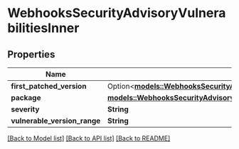 # WebhooksSecurityAdvisoryVulnerabilitiesInner

## Properties

Name | Type | Description | Notes
------------ | ------------- | ------------- | -------------
**first_patched_version** | Option<[**models::WebhooksSecurityAdvisoryVulnerabilitiesInnerFirstPatchedVersion**](webhooks_security_advisory_vulnerabilities_inner_first_patched_version.md)> |  | 
**package** | [**models::WebhooksSecurityAdvisoryVulnerabilitiesInnerPackage**](webhooks_security_advisory_vulnerabilities_inner_package.md) |  | 
**severity** | **String** |  | 
**vulnerable_version_range** | **String** |  | 

[[Back to Model list]](../README.md#documentation-for-models) [[Back to API list]](../README.md#documentation-for-api-endpoints) [[Back to README]](../README.md)


